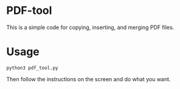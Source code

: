 # PDF-tool
This is a simple code for copying, inserting, and merging PDF files.

# Usage
```
python3 pdf_tool.py
```
Then follow the instructions on the screen and do what you want.
